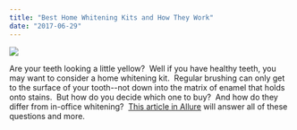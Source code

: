 ```yaml
---
title: "Best Home Whitening Kits and How They Work"
date: "2017-06-29"
---
```


![](/images/dentist-fairfield-teeth-whitening-300x142.jpeg)

Are your teeth looking a little yellow?  Well if you have healthy teeth, you may want to consider a home whitening kit.  Regular brushing can only get to the surface of your tooth--not down into the matrix of enamel that holds onto stains.  But how do you decide which one to buy?  And how do they differ from in-office whitening?  [This article in Allure](http://www.allure.com/story/best-drugstore-at-home-teeth-whitening-kits) will answer all of these questions and more.
